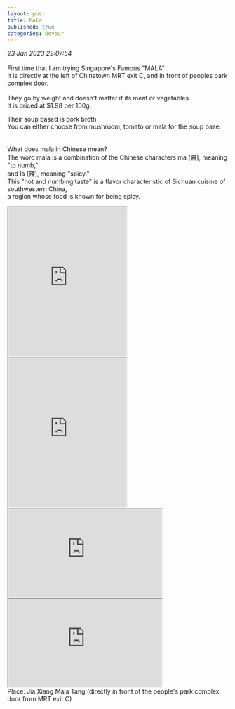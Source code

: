 ```yaml
---
layout: post
title: Mala
published: true
categories: Devour
---
```

_23 Jan 2023 22:07:54_
<br>
<br>
First time that I am trying Singapore's Famous "MALA"
<br>
It is directly at the left of Chinatown MRT exit C, and in front of peoples park complex door.
<br>
<br>
They go by weight and doesn't matter if its meat or vegetables. 
<br>
It is priced at $1.98 per 100g.
<br>
<!--more-->
Their soup based is pork broth 
<br>
You can either choose from mushroom, tomato or mala for the soup base.
<br>
<br>
<br>
What does mala in Chinese mean?
<br>
The word mala is a combination of the Chinese characters ma (麻), meaning "to numb," 
<br>
and la (辣), meaning "spicy." 
<br>
This "hot and numbing taste" is a flavor characteristic of Sichuan cuisine of southwestern China, 
<br>
a region whose food is known for being spicy.
<br>
<iframe src="https://drive.google.com/file/d/1Jj-ViF-XdPSLlCKVVWy1usPlS6RiX_ry/preview" width="270" height="340" allow="autoplay"></iframe>
<iframe src="https://drive.google.com/file/d/1QPVzgBs1Zd8fhM42EWGYTmxHmuS6qYTR/preview" width="270" height="340" allow="autoplay"></iframe>
<br>
<iframe src="https://drive.google.com/file/d/1G8efhIubSNBiwDmKkho18FFU7N2hJABR/preview" width="350" height="200" allow="autoplay"></iframe>
<iframe src="https://drive.google.com/file/d/1iYnQjeS_ZWhp58XAR155Xbfk2JydOFZy/preview" width="350" height="200" allow="autoplay"></iframe>
<br>
Place: Jia Xiang Mala Tang (directly in front of the people's park complex door from MRT exit C)

